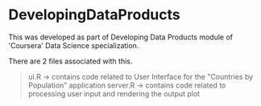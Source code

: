 # DevelopingDataProducts
This was developed as part of Developing Data Products module of 'Coursera' Data Science specialization.

There are 2 files associated with this.
> ui.R -> contains code related to User Interface for the "Countries by Population" application
> server.R -> contains code related to processing user input and rendering the output plot
